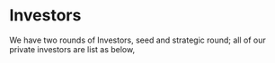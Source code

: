 # Investors

We have two rounds of Investors, seed and strategic round; all of our private investors are list as below,&#x20;

